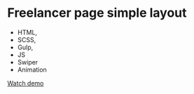 # Freelancer page simple layout

- HTML,
- SCSS,
- Gulp,
- JS
- Swiper
- Animation

[Watch demo](https://user.github.io/repo/)
